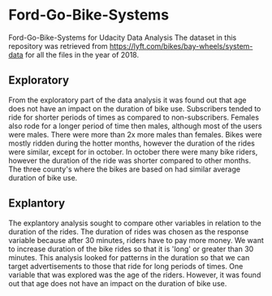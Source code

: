 # Ford-Go-Bike-Systems
Ford-Go-Bike-Systems for Udacity Data Analysis
The dataset in this repository was retrieved from https://lyft.com/bikes/bay-wheels/system-data for all the files in the year of 2018.
## Exploratory 
From the exploratory part of the data analysis it was found out that age does not have an impact on the duration of bike use. Subscribers tended to ride for shorter periods of times as compared to non-subscribers. Females also rode for a longer period of time then males, although most of the users were males. There were more than 2x more males than females. Bikes were mostly ridden during the hotter months, however the duration of the rides were similar, except for in october. In october there were many bike riders, however the duration of the ride was shorter compared to other months.  The three county's where the bikes are based on had similar average duration of bike use.
## Explantory
The explantory analysis sought to compare other variables in relation to the duration of the rides. The duration of rides was chosen as the response variable because after 30 minutes, riders have to pay more money. We want to increase duration of the bike rides so that it is 'long' or greater than 30 minutes. This analysis looked for patterns in the duration so that we can target advertisements to those that ride for long periods of times. One variable that was explored was the age of the riders. However, it was found out that age does not have an impact on the duration of bike use.

